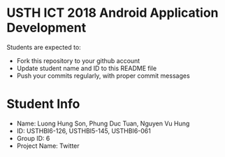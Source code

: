 USTH ICT 2018 Android Application Development
=====================================================

Students are expected to:

* Fork this repository to your github account
* Update student name and ID to this README file
* Push your commits regularly, with proper commit messages

Student Info
=======================

* Name: Luong Hung Son, Phung Duc Tuan, Nguyen Vu Hung
* ID: USTHBI6-126, USTHBI5-145, USTHBI6-061
* Group ID: 6
* Project Name: Twitter
